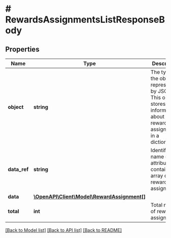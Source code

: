 # # RewardsAssignmentsListResponseBody

## Properties

Name | Type | Description | Notes
------------ | ------------- | ------------- | -------------
**object** | **string** | The type of the object represented by JSON. This object stores information about reward assignments in a dictionary. | [optional] [default to 'list']
**data_ref** | **string** | Identifies the name of the attribute that contains the array of reward assignments. | [optional] [default to 'data']
**data** | [**\OpenAPI\Client\Model\RewardAssignment[]**](RewardAssignment.md) |  | [optional]
**total** | **int** | Total number of reward assignments. | [optional]

[[Back to Model list]](../../README.md#models) [[Back to API list]](../../README.md#endpoints) [[Back to README]](../../README.md)
